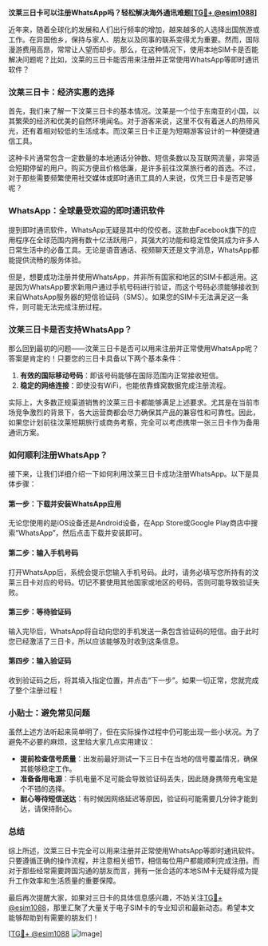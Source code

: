 **汶莱三日卡可以注册WhatsApp吗？轻松解决海外通讯难题[[TG💪+ @esim1088](https://t.me/s/esim1088)]**

近年来，随着全球化的发展和人们出行频率的增加，越来越多的人选择出国旅游或工作。在异国他乡，保持与家人、朋友以及同事的联系变得尤为重要。然而，国际漫游费用高昂，常常让人望而却步。那么，在这种情况下，使用本地SIM卡是否能解决问题呢？比如，汶莱的三日卡能否用来注册并正常使用WhatsApp等即时通讯软件？

### 汶莱三日卡：经济实惠的选择

首先，我们来了解一下汶莱三日卡的基本情况。汶莱是一个位于东南亚的小国，以其繁荣的经济和优美的自然环境闻名。对于游客来说，这里不仅有着迷人的热带风光，还有着相对较低的生活成本。而汶莱三日卡正是为短期游客设计的一种便捷通信工具。

这种卡片通常包含一定数量的本地通话分钟数、短信条数以及互联网流量，非常适合短期停留的用户。购买方便且价格低廉，是许多前往汶莱旅行者的首选。不过，对于那些需要频繁使用社交媒体或即时通讯工具的人来说，仅凭三日卡是否足够呢？

### WhatsApp：全球最受欢迎的即时通讯软件

提到即时通讯软件，WhatsApp无疑是其中的佼佼者。这款由Facebook旗下的应用程序在全球范围内拥有数十亿活跃用户，其强大的功能和稳定性使其成为许多人日常生活中的必备工具。无论是语音通话、视频聊天还是文字消息，WhatsApp都能提供流畅的服务体验。

但是，想要成功注册并使用WhatsApp，并非所有国家和地区的SIM卡都适用。这是因为WhatsApp要求新用户通过手机号码进行验证，而这个号码必须能够接收到来自WhatsApp服务器的短信验证码（SMS）。如果您的SIM卡无法满足这一条件，则可能无法完成注册过程。

### 汶莱三日卡是否支持WhatsApp？

那么回到最初的问题——汶莱三日卡是否可以用来注册并正常使用WhatsApp呢？答案是肯定的！只要您的三日卡具备以下两个基本条件：

1. **有效的国际移动号码**：即该号码能够在国际范围内正常接收短信。
2. **稳定的网络连接**：即使没有WiFi，也能依靠蜂窝数据完成注册流程。

实际上，大多数正规渠道销售的汶莱三日卡都能够满足上述要求。尤其是在当前市场竞争激烈的背景下，各大运营商都会尽力确保其产品的兼容性和可靠性。因此，如果您计划前往汶莱短期旅行或商务考察，完全可以考虑携带一张三日卡作为备用通讯方案。

### 如何顺利注册WhatsApp？

接下来，让我们详细介绍一下如何利用汶莱三日卡成功注册WhatsApp。以下是具体步骤：

#### 第一步：下载并安装WhatsApp应用
无论您使用的是iOS设备还是Android设备，在App Store或Google Play商店中搜索“WhatsApp”，然后点击下载并安装即可。

#### 第二步：输入手机号码
打开WhatsApp后，系统会提示您输入手机号码。此时，请务必填写您所持有的汶莱三日卡对应的号码。切记不要使用其他国家或地区的号码，否则可能导致验证失败。

#### 第三步：等待验证码
输入完毕后，WhatsApp将自动向您的手机发送一条包含验证码的短信。由于此时您已经激活了三日卡，所以应该能够及时收到这条信息。

#### 第四步：输入验证码
收到验证码之后，将其填入指定位置，并点击“下一步”。如果一切正常，您就完成了整个注册过程！

### 小贴士：避免常见问题

虽然上述方法听起来简单明了，但在实际操作过程中仍可能出现一些小状况。为了避免不必要的麻烦，这里给大家几点实用建议：

- **提前检查信号质量**：出发前最好测试一下三日卡在当地的信号覆盖情况，确保其能够稳定工作。
- **准备备用电源**：手机电量不足可能会导致验证码丢失，因此随身携带充电宝是个不错的选择。
- **耐心等待短信送达**：有时候因网络延迟等原因，验证码可能需要几分钟才能到达，请保持耐心。

### 总结

综上所述，汶莱三日卡完全可以用来注册并正常使用WhatsApp等即时通讯软件。只要遵循正确的操作流程，并注意相关细节，相信每位用户都能顺利完成注册。而对于那些经常需要跨国沟通的朋友而言，拥有一张合适的本地SIM卡无疑将成为提升工作效率和生活质量的重要保障。

最后再次提醒大家，如果对三日卡的具体信息感兴趣，不妨关注[TG💪+ @esim1088](https://t.me/s/esim1088)，那里汇聚了大量关于电子SIM卡的专业知识和最新动态。希望本文能够帮助到有需要的朋友们！

[[TG💪+ @esim1088](https://t.me/s/esim1088) ![Image](https://i.postimg.cc/4NQfJmqS/Snipaste-2025-05-13-00-14-12.png)]